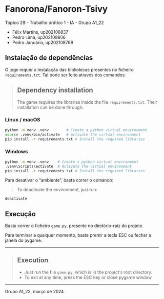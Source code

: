 # Fanorona/Fanoron-Tsivy

Tópico 2B - Trabalho prático 1 - IA - Grupo A1_22

- Félix Martins, up202108837
- Pedro Lima, up202108806
- Pedro Januário, up202108768

## Instalação de dependências

O jogo requer a instalação das bibliotecas presentes no ficheiro `requirements.txt`. Tal pode ser feito através dos comandos:

>## Dependency installation
>The game requires the libraries inside the file `requirements.txt`. Their installation can be done through:



### Linux / macOS

```bash
python -m venv .venv        # Create a python virtual environment
source .venv/bin/activate   # Activate the virtual environment
pip install -r requirements.txt # Install the required libraries
```

### Windows

```bash
python -m venv .venv    # Create a python virtual environment
.venv\Scripts\activate  # Activate the virtual environment
pip install -r requirements.txt # Install the required libraries
```

Para desativar o "ambiente", basta correr o comando:
> To deactivate the environment, just run:
```bash
deactivate
```

## Execução

Basta correr o ficheiro ```game.py```, presente no diretório-raiz do projeto.

Para terminar a qualquer momento, basta premir a tecla ESC ou fechar a janela do pygame.

***

>## Execution
>- Just run the file ```game.py```, which is in the project's root directory.
>- To exit at any time, press the ESC key or close pygame window.


***

Grupo A1_22, março de 2024
